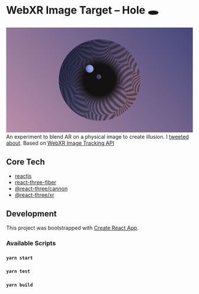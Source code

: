 # WebXR Image Target – Hole 🕳️
![Preview](https://raw.githubusercontent.com/ThomasRutzer/webxr-image-targets-hole/dev/preview.png)
An experiment to blend AR on a physical image to create illusion. I [tweeted about](https://twitter.com/ThomasRutzer/status/1370772208633659392).
Based on [WebXR Image Tracking API](https://github.com/immersive-web/marker-tracking/blob/main/explainer.md)

## Core Tech
- [reactjs](https://reactjs.org/)
- [react-three-fiber](https://github.com/pmndrs/react-three-fiber)
- [@react-three/cannon](https://github.com/pmndrs/use-cannon)
- [@react-three/xr](https://github.com/pmndrs/use-cannon)

## Development 
This project was bootstrapped with [Create React App](https://github.com/facebook/create-react-app).

### Available Scripts

#### `yarn start`
#### `yarn test`
#### `yarn build`


